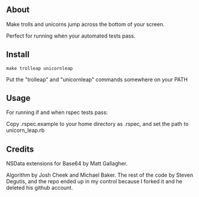 ## About

Make trolls and unicorns jump across the bottom of your screen.

Perfect for running when your automated tests pass.

## Install

`make trolleap unicornleap`

Put the "trolleap" and "unicornleap" commands somewhere on your PATH

## Usage

For running if and when rspec tests pass:

Copy .rspec.example to your home directory as .rspec, and set the path to unicorn_leap.rb

## Credits

NSData extensions for Base64 by Matt Gallagher.

Algorithm by Josh Cheek and Michael Baker.
The rest of the code by Steven Degutis, and the repo ended up in my control because I forked it and he deleted his github account.
